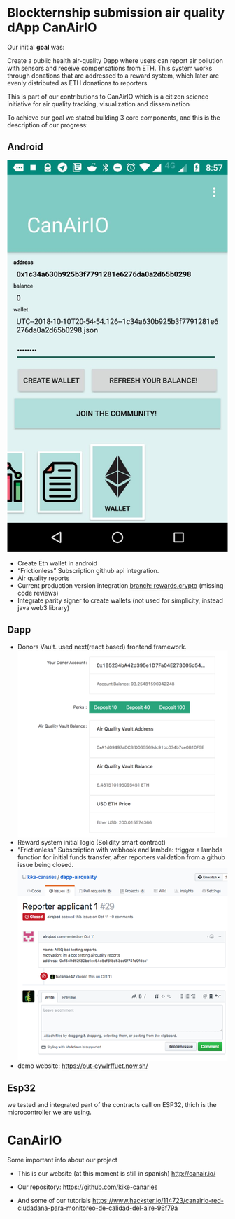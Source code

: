 
# Blockternship submission air quality dApp CanAirIO 

Our initial **goal** was:

Create a public health air-quality Dapp where users can report air pollution with sensors and receive compensations from ETH. This system works through donations that are addressed to a reward system, which later are evenly distributed as ETH donations to reporters.

This is part of our contributions to CanAirIO which is a citizen science initiative for air quality tracking, visualization and dissemination


To achieve our goal we stated building 3 core components, and this is the description of our progress:  


## Android 
![](https://github.com/Blockternship/dapp-airquality/raw/dapp/canario_android.jpg)
* Create Eth wallet in android
* “Frictionless” Subscription github api integration. 
* Air quality reports
* Current production version integration [branch: rewards.crypto](https://github.com/kike-canaries/android-hpma115s0/tree/rewards.crypto) (missing code reviews)
* Integrate parity signer to create wallets (not used for simplicity, instead java web3 library)
 



## Dapp 
* Donors Vault. used next(react based) frontend framework. 
![](https://github.com/Blockternship/dapp-airquality/raw/dapp/vault%20doners.png)
* Reward system initial logic (Solidity smart contract)
* “Frictionless” Subscription with webhook and lambda:  trigger a lambda function for initial funds transfer, after reporters validation from a github issue being closed. 
![](https://github.com/Blockternship/dapp-airquality/raw/dapp/issues.png)
* demo website: https://out-eywlrffuet.now.sh/


## Esp32
we tested and integrated part of the contracts call on ESP32, thich is the microcontroller we are using. 



# CanAirIO
Some important info about our project

* This is our website (at this moment is still in spanish)
http://canair.io/

* Our  repository: 
https://github.com/kike-canaries

* And some of our tutorials 
https://www.hackster.io/114723/canairio-red-ciudadana-para-monitoreo-de-calidad-del-aire-96f79a
